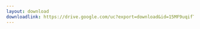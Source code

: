 ```yaml
---
layout: download
downloadlink: https://drive.google.com/uc?export=download&id=15MF9uqifTDjmqqEbsdU2Q7r1xIjq3XOJ
---
```


